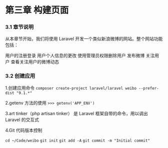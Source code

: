 # 第三章 构建页面

###  3.1 章节说明

从本章节开始，我们将使用 Laravel 开发一个类似新浪微博的网站。整个网站功能包括：

用户的注册登录
用户个人信息的更改
使用管理员权限删除用户
发布微博
关注用户
查看关注用户的微博动态

### 3.2 创建应用

1.创建应用命令
`composer create-project laravel/laravel weibo --prefer-dist "9.1.*"`

2.getenv 方法的使用
`>>> getenv('APP_ENV')`

3.art tinker（php artisan tinker） 是 Laravel 框架自带的命令，用以调出 Laravel 的交互式

4.Git 代码版本控制

`cd ~/Code/weibo`
`git init`
`git add -A`
`git commit -m "Initial commit"`